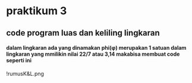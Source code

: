 # praktikum 3
## code program luas dan keliling lingkaran
#### dalam lingkaran ada yang dinamakan phi(φ) merupakan 1 satuan dalam lingkaran yang mmilikin nilai 22/7 atau 3,14 makabisa membuat code seperti ini
!rumusK&L.png
